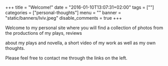 +++
title = "Welcome!"
date = "2016-01-10T13:07:31+02:00"
tags = [""]
categories = ["personal-thoughts"]
menu = ""
banner = "static/banners/lviv.jpeg"
disable_comments = true
+++

Welcome to my personal site where you will find a collection of photos from the productions of my plays, reviews 

about my plays and novella, a short video of my work as well as my own thoughts.

Please feel free to contact me through the links on the left.